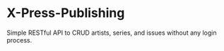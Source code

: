 # X-Press-Publishing
Simple RESTful API to CRUD artists, series, and issues without any login process.
